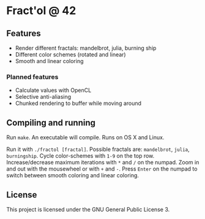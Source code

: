 # Fract'ol @ 42


## Features
* Render different fractals: mandelbrot, julia, burning ship
* Different color schemes (rotated and linear)
* Smooth and linear coloring

### Planned features
* Calculate values with OpenCL
* Selective anti-aliasing
* Chunked rendering to buffer while moving around

## Compiling and running
Run `make`. An executable will compile. Runs on OS X and Linux.

Run it with `./fractol [fractal]`. Possible fractals are: `mandelbrot`, `julia`,
`burningship`. Cycle color-schemes with `1-9` on the top row. Increase/decrease
maximum iterations with `*` and `/` on the numpad. Zoom in and out with the
mousewheel or with `+` and `-`. Press `Enter` on the numpad to switch between
smooth coloring and linear coloring.

## License
This project is licensed under the GNU General Public License 3.
